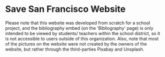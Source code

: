# Save San Francisco Website
Please note that this website was developed from scratch for a school project, and the bibliography embed (on the 'Bibliography' page) is only intended to be viewed by students/ teachers within the school district, so it is not accessible to users outside of this organization. Also, note that most of the pictures on the website were not created by the owners of the website, but rather through the third-parties Pixabay and Unsplash.
